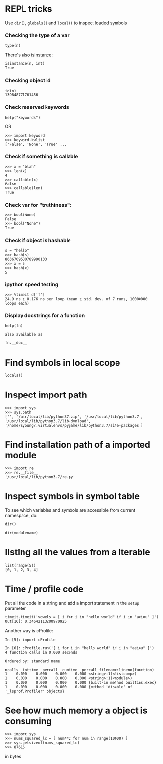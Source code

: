 # REPL tricks

Use `dir()`, `globals()` and `local()` to inspect loaded symbols

### Checking the type of a var

`type(n)`

There's also isinstance:

```
isinstance(n, int)
True
```

### Checking object id

```
id(n)
139848771761456
```

### Check reserved keywords

```
help("keywords")
```

OR
```
>>> import keyword
>>> keyword.kwlist
['False', 'None', 'True' ...
```

### Check if something is callable

```
>>> x = "blah"
>>> len(x)
4
>>> callable(x)
False
>>> callable(len)
True
```

### Check var for "truthiness":

```
>>> bool(None)
False
>>> bool("None")
True

```

### Check if object is hashable

```
s = "hello"
>>> hash(s)
8636709500789990133
>>> x = 5
>>> hash(x)
5

```
### ipython speed testing

```
>>> %timeit d['f']
24.9 ns ± 0.176 ns per loop (mean ± std. dev. of 7 runs, 10000000 loops each)
```


### Display docstrings for a function

```
help(fn)

also available as

fn.__doc__
```

# Find symbols in local scope

```
locals()
```

# Inspect import path

```
>>> import sys
>>> sys.path    
['', '/usr/local/lib/python37.zip', '/usr/local/lib/python3.7', '/usr/local/lib/python3.7/lib-dynload', '/home/syoung/.virtualenvs/pygame/lib/python3.7/site-packages']
```

# Find installation path of a imported module

```
>>> import re
>>> re.__file__
'/usr/local/lib/python3.7/re.py'
```

# Inspect symbols in symbol table

To see which variables and symbols are accessible from current namespace, do:

```
dir()

dir(modulename)
```

# listing all the values from a iterable

```
list(range(5))
[0, 1, 2, 3, 4]
```


# Time / profile code


Put all the code in a string and add a import statement in the `setup` parameter 

```
timeit.timeit('vowels = [ i for i in "hello world" if i in "aeiou" ]')
Out[16]: 0.34642113200970925
```

Another way is cProfile:

```
In [5]: import cProfile

In [6]: cProfile.run('[ i for i in "hello world" if i in "aeiou" ]')
4 function calls in 0.000 seconds

Ordered by: standard name

ncalls  tottime  percall  cumtime  percall filename:lineno(function)
1    0.000    0.000    0.000    0.000 <string>:1(<listcomp>)
1    0.000    0.000    0.000    0.000 <string>:1(<module>)
1    0.000    0.000    0.000    0.000 {built-in method builtins.exec}
1    0.000    0.000    0.000    0.000 {method 'disable' of '_lsprof.Profiler' objects}
```






# See how much memory a object is consuming

```
>>> import sys
>>> nums_squared_lc = [ num**2 for num in range(10000) ]
>>> sys.getsizeof(nums_squared_lc)
>>> 87616
```
in bytes



